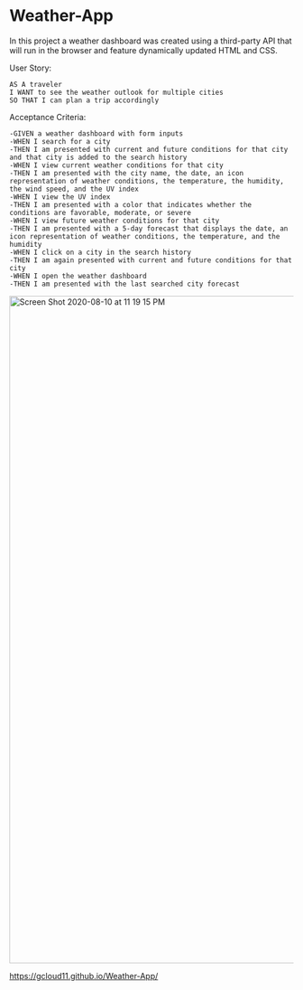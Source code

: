 # Weather-App

In this project a weather dashboard was created using a third-party API that will run in the browser and feature dynamically updated HTML and CSS.

User Story:
```
AS A traveler
I WANT to see the weather outlook for multiple cities
SO THAT I can plan a trip accordingly

```

Acceptance Criteria:
```
-GIVEN a weather dashboard with form inputs
-WHEN I search for a city
-THEN I am presented with current and future conditions for that city and that city is added to the search history
-WHEN I view current weather conditions for that city
-THEN I am presented with the city name, the date, an icon representation of weather conditions, the temperature, the humidity, the wind speed, and the UV index
-WHEN I view the UV index
-THEN I am presented with a color that indicates whether the conditions are favorable, moderate, or severe
-WHEN I view future weather conditions for that city
-THEN I am presented with a 5-day forecast that displays the date, an icon representation of weather conditions, the temperature, and the humidity
-WHEN I click on a city in the search history
-THEN I am again presented with current and future conditions for that city
-WHEN I open the weather dashboard
-THEN I am presented with the last searched city forecast

```
<img width="1181" alt="Screen Shot 2020-08-10 at 11 19 15 PM" src="https://user-images.githubusercontent.com/67169488/89856850-06769700-db60-11ea-874c-6c2fdfe341e6.png">

https://gcloud11.github.io/Weather-App/
